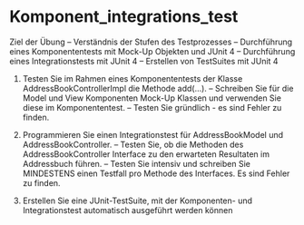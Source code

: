 # Komponent_integrations_test

Ziel der Übung
– Verständnis der Stufen des Testprozesses
– Durchführung eines Komponententests mit Mock-Up Objekten und JUnit 4
– Durchführung eines Integrationstests mit JUnit 4
– Erstellen von TestSuites mit JUnit 4


1. Testen Sie im Rahmen eines Komponententests der Klasse AddressBookControllerImpl die
Methode add(...).
– Schreiben Sie für die Model und View Komponenten Mock-Up Klassen und verwenden Sie diese
im Komponententest.
– Testen Sie gründlich - es sind Fehler zu finden.

2. Programmieren Sie einen Integrationstest für AddressBookModel und
AddressBookController.
– Testen Sie, ob die Methoden des AddressBookController Interface zu den erwarteten
Resultaten im Addressbuch führen.
– Testen Sie intensiv und schreiben Sie MINDESTENS einen Testfall pro Methode des Interfaces.
Es sind Fehler zu finden.

3. Erstellen Sie eine JUnit-TestSuite, mit der Komponenten- und Integrationstest automatisch ausgeführt
werden können

